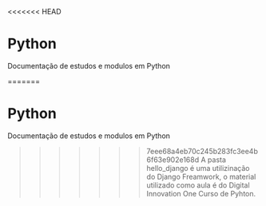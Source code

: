 <<<<<<< HEAD
# Python
Documentação de estudos e modulos em Python

=======
# Python
Documentação de estudos e modulos em Python

>>>>>>> 7eee68a4eb70c245b283fc3ee4b6f63e902e168d
A pasta hello_django é uma utilizinação do Django Freamwork, o material utilizado como aula é do Digital Innovation One Curso de Pyhton.